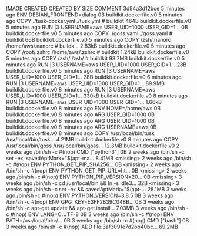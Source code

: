 IMAGE               CREATED             CREATED BY                                      SIZE                COMMENT
3d94a3d12bce        5 minutes ago       ENV DEBIAN_FRONTEND=dialog                      0B                  buildkit.dockerfile.v0
<missing>           5 minutes ago       COPY ./tusk-docker.yml ./tusk.yml # buildkit    464B                buildkit.dockerfile.v0
<missing>           5 minutes ago       RUN |3 USERNAME=aws USER_UID=1000 USER_GID=1…   0B                  buildkit.dockerfile.v0
<missing>           5 minutes ago       COPY ./goss.yaml ./goss.yaml # buildkit         66B                 buildkit.dockerfile.v0
<missing>           5 minutes ago       COPY /zsh/.nanorc /home/aws/.nanorc # buildk…   2.83kB              buildkit.dockerfile.v0
<missing>           5 minutes ago       COPY /root/.zshrc /home/aws/.zshrc # buildkit   1.24kB              buildkit.dockerfile.v0
<missing>           5 minutes ago       COPY /zsh/ /zsh/ # buildkit                     98.7MB              buildkit.dockerfile.v0
<missing>           5 minutes ago       RUN |3 USERNAME=aws USER_UID=1000 USER_GID=1…   28B                 buildkit.dockerfile.v0
<missing>           5 minutes ago       RUN |3 USERNAME=aws USER_UID=1000 USER_GID=1…   28B                 buildkit.dockerfile.v0
<missing>           6 minutes ago       RUN |3 USERNAME=aws USER_UID=1000 USER_GID=1…   89.9MB              buildkit.dockerfile.v0
<missing>           8 minutes ago       RUN |3 USERNAME=aws USER_UID=1000 USER_GID=1…   330kB               buildkit.dockerfile.v0
<missing>           8 minutes ago       RUN |3 USERNAME=aws USER_UID=1000 USER_GID=1…   1.66kB              buildkit.dockerfile.v0
<missing>           8 minutes ago       ENV HOME=/home/aws                              0B                  buildkit.dockerfile.v0
<missing>           8 minutes ago       ARG USER_GID=1000                               0B                  buildkit.dockerfile.v0
<missing>           8 minutes ago       ARG USER_UID=1000                               0B                  buildkit.dockerfile.v0
<missing>           8 minutes ago       ARG USERNAME=aws                                0B                  buildkit.dockerfile.v0
<missing>           8 minutes ago       COPY /usr/local/bin/tusk /usr/local/bin/tusk…   4.21MB              buildkit.dockerfile.v0
<missing>           8 minutes ago       COPY /usr/local/bin/goss /usr/local/bin/goss…   12.3MB              buildkit.dockerfile.v0
<missing>           2 weeks ago         /bin/sh -c #(nop)  CMD ["python3"]              0B
<missing>           2 weeks ago         /bin/sh -c set -ex;   savedAptMark="$(apt-ma…   8.41MB
<missing>           2 weeks ago         /bin/sh -c #(nop)  ENV PYTHON_GET_PIP_SHA256…   0B
<missing>           2 weeks ago         /bin/sh -c #(nop)  ENV PYTHON_GET_PIP_URL=ht…   0B
<missing>           2 weeks ago         /bin/sh -c #(nop)  ENV PYTHON_PIP_VERSION=20…   0B
<missing>           3 weeks ago         /bin/sh -c cd /usr/local/bin  && ln -s idle3…   32B
<missing>           3 weeks ago         /bin/sh -c set -ex   && savedAptMark="$(apt-…   28.1MB
<missing>           3 weeks ago         /bin/sh -c #(nop)  ENV PYTHON_VERSION=3.8.5     0B
<missing>           3 weeks ago         /bin/sh -c #(nop)  ENV GPG_KEY=E3FF2839C048B…   0B
<missing>           3 weeks ago         /bin/sh -c apt-get update && apt-get install…   7.03MB
<missing>           3 weeks ago         /bin/sh -c #(nop)  ENV LANG=C.UTF-8             0B
<missing>           3 weeks ago         /bin/sh -c #(nop)  ENV PATH=/usr/local/bin:/…   0B
<missing>           3 weeks ago         /bin/sh -c #(nop)  CMD ["bash"]                 0B
<missing>           3 weeks ago         /bin/sh -c #(nop) ADD file:3af3091e7d2bb40bc…   69.2MB
